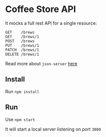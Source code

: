 # Coffee Store API

It mocks a full rest API for a single resource:

```
GET    /brews
GET    /brews/1
POST   /brews
PUT    /brews/1
PATCH  /brews/1
DELETE /brews/1
```

Read more about `json-server` [here](https://github.com/typicode/json-server)

## Install

Run `npm install` 

## Run

Use `npm start`

It will start a local server listening on port `3000`
